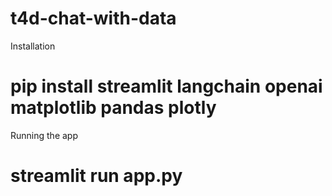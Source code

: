 # t4d-chat-with-data


Installation

# pip install streamlit langchain openai matplotlib pandas plotly

Running the app

# streamlit run app.py
